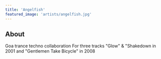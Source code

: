 ```yaml
---
title: 'Angelfish'
featured_image: 'artists/angelfish.jpg'
---
```


## About

Goa trance techno collaboration
For three tracks "Glow" & "Shakedown in 2001 and "Gentlemen Take Bicycle" in 2008
